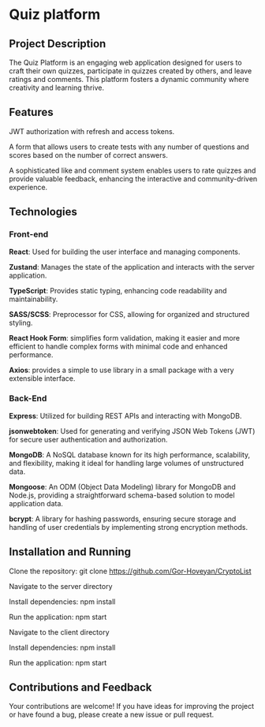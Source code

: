 <h1>Quiz platform</h1>


<h2>Project Description</h2>

The Quiz Platform is an engaging web application designed for users to craft their own quizzes, participate in quizzes created by others, and leave ratings and comments. This platform fosters a dynamic community where creativity and learning thrive.

<h2>Features</h2>

  JWT authorization with refresh and access tokens.
  
  A form that allows users to create tests with any number of questions and scores based on the number of correct answers.

  A sophisticated like and comment system enables users to rate quizzes and provide valuable feedback, enhancing the interactive and community-driven experience.

  
<h2>Technologies</h2>

  <h3>Front-end</h3>
  
   <b>React</b>: Used for building the user interface and managing components.
    
   <b>Zustand</b>: Manages the state of the application and interacts with the server application.
    
   <b>TypeScript</b>: Provides static typing, enhancing code readability and maintainability.
    
   <b>SASS/SCSS</b>: Preprocessor for CSS, allowing for organized and structured styling.
    
   <b>React Hook Form</b>: simplifies form validation, making it easier and more efficient to handle complex forms with minimal code and enhanced performance.
    
   <b>Axios</b>: provides a simple to use library in a small package with a very extensible interface.

  <h3>Back-End</h3>
  
   <b>Express</b>: Utilized for building REST APIs and interacting with MongoDB.

   <b>jsonwebtoken</b>: Used for generating and verifying JSON Web Tokens (JWT) for secure user authentication and authorization.

   <b>MongoDB</b>: A NoSQL database known for its high performance, scalability, and flexibility, making it ideal for handling large volumes of unstructured data.

   <b>Mongoose</b>: An ODM (Object Data Modeling) library for MongoDB and Node.js, providing a straightforward schema-based solution to model application data.

   <b>bcrypt</b>: A library for hashing passwords, ensuring secure storage and handling of user credentials by implementing strong encryption methods.

<h2>Installation and Running</h2>

  
  Clone the repository: git clone https://github.com/Gor-Hoveyan/CryptoList
  
  Navigate to the server directory
  
  Install dependencies: npm install
  
  Run the application: npm start

  Navigate to the client directory  
  
  Install dependencies: npm install
  
  Run the application: npm start


<h2>Contributions and Feedback</h2>

  
  Your contributions are welcome! If you have ideas for improving the project or have found a bug, please create a new issue or pull request.
